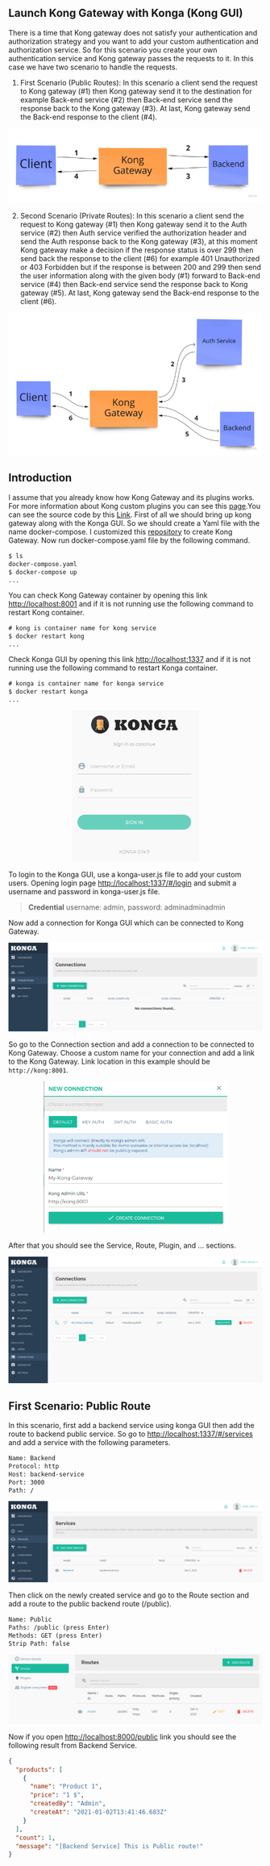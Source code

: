 ## Launch Kong Gateway with Konga (Kong GUI)

There is a time that Kong gateway does not satisfy your authentication and authorization strategy and you want to add your custom authentication and authorization service. So for this scenario you create your own authentication service and Kong gateway passes the requests to it. In this case we have two scenario to handle the requests.

1. First Scenario (Public Routes): In this scenario a client send the request to Kong gateway (#1) then Kong gateway send it to the destination for example Back-end service (#2) then Back-end service send the response back to the Kong gateway (#3). At last, Kong gateway send the Back-end response to the client (#4).

<p align="center">
  <img src="./images/public-route.jpg" style="max-height:300px"/>
</p>

2.  Second Scenario (Private Routes): In this scenario a client send the request to Kong gateway (#1) then Kong gateway send it to the Auth service (#2) then Auth service verified the authorization header and send the Auth response back to the Kong gateway (#3), at this moment Kong gateway make a decision if the response status is over 299 then send back the response to the client (#6) for example 401 Unauthorized or 403 Forbidden but if the response is between 200 and 299 then send the user information along with the given body (#1) forward to Back-end service (#4) then Back-end service send the response back to Kong gateway (#5). At last, Kong gateway send the Back-end response to the client (#6).

<p align="center">
  <img src="./images/private-route.jpg" style="max-height:300px"/>
</p>

## Introduction

I assume that you already know how Kong Gateway and its plugins works. For more information about Kong custom plugins you can see this [page](https://docs.konghq.com/2.2.x/plugin-development/).You can see the source code by this [Link](http://google.com).
First of all we should bring up kong gateway along with the Konga GUI. So we should create a Yaml file with the name docker-compose. I customized this [repository](https://github.com/jorgecarcamob/kong-konga-postgres/blob/master/docker-compose.yml) to create Kong Gateway. Now run docker-compose.yaml file by the following command.

```shell
$ ls
docker-compose.yaml
$ docker-compose up
...
```

You can check Kong Gateway container by opening this link [http://localhost:8001](http://localhost:8001) and if it is not running use the following command to restart Kong container.

```shell
# kong is container name for kong service
$ docker restart kong
...
```

Check Konga GUI by opening this link [http://localhost:1337](http://localhost:1337) and if it is not running use the following command to restart Konga container.

```shell
# konga is container name for konga service
$ docker restart konga
...
```

<p align="center">
  <img src="./images/konga-login.png" style="max-height:300px"/>
</p>

To login to the Konga GUI, use a konga-user.js file to add your custom users. Opening login page [http://localhost:1337/#/login](http://localhost:1337/#/login) and submit a username and password in konga-user.js file.

> **Credential**
> username: admin, password: adminadminadmin

Now add a connection for Konga GUI which can be connected to Kong Gateway.

<p align="center">
  <img src="./images/konga-home.png" style="max-height:300px"/>
</p>

So go to the Connection section and add a connection to be connected to Kong Gateway. Choose a custom name for your connection and add a link to the Kong Gateway. Link location in this example should be `http://kong:8001`.

<p align="center">
  <img src="./images/konga-connection.png" style="max-height:300px"/>
</p>

After that you should see the Service, Route, Plugin, and ... sections.

<p align="center">
  <img src="./images/konga-connection-success.png" style="max-height:300px"/>
</p>

## First Scenario: Public Route

In this scenario, first add a backend service using konga GUI then add the route to backend public service. So go to [http://localhost:1337/#/services](http://localhost:1337/#/services) and add a service with the following parameters.

```
Name: Backend
Protocol: http
Host: backend-service
Port: 3000
Path: /
```

<p align="center">
  <img src="./images/konga-services.png" style="max-height:300px"/>
</p>

Then click on the newly created service and go to the Route section and add a route to the public backend route (/public).

```
Name: Public
Paths: /public (press Enter)
Methods: GET (press Enter)
Strip Path: false
```

<p align="center">
  <img src="./images/konga-routes.png" style="max-height:300px"/>
</p>

Now if you open [http://localhost:8000/public](http://localhost:8000/public) link you should see the following result from Backend Service.

```json
{
  "products": [
    {
      "name": "Product 1",
      "price": "1 $",
      "createdBy": "Admin",
      "createAt": "2021-01-02T13:41:46.683Z"
    }
  ],
  "count": 1,
  "message": "[Backend Service] This is Public route!"
}
```
